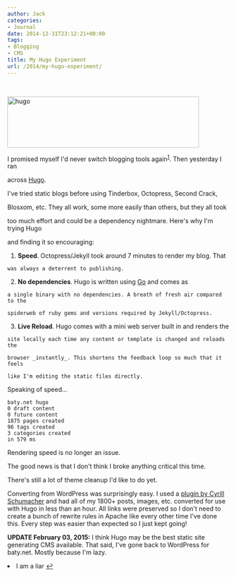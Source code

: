 ```yaml
---
author: Jack
categories:
- Journal
date: 2014-12-31T23:12:21+00:00
tags:
- Blogging
- CMS
title: My Hugo Experiment
url: /2014/my-hugo-experiment/
---
```


&nbsp;

[<img class=" size-full wp-image-4633 aligncenter" src="/wp-content/uploads/2014/12/hugo.jpg" alt="hugo" width="435" height="116" />][1]

I promised myself I'd never switch blogging tools again<sup id="fnref-4212-liar"><a href="#fn-4212-liar" rel="footnote">1</a></sup>. Then yesterday I ran
  
across [Hugo][2].

I've tried static blogs before using Tinderbox, Octopress, Second Crack,
  
Blosxom, etc. They all work, some more easily than others, but they all took
  
too much effort and could be a dependency nightmare. Here's why I'm trying Hugo
  
and finding it so encouraging:

  1. **Speed**. Octopress/Jekyll took around 7 minutes to render my blog. That
  
    was always a deterrent to publishing.
  2. **No dependencies**. Hugo is written using [Go][3] and comes as
  
    a single binary with no dependencies. A breath of fresh air compared to the
  
    spiderweb of ruby gems and versions required by Jekyll/Octopress.
  3. **Live Reload**. Hugo comes with a mini web server built in and renders the
  
    site locally each time any content or template is changed and reloads the
  
    browser _instantly_. This shortens the feedback loop so much that it feels
  
    like I'm editing the static files directly.

Speaking of speed&#8230;

    baty.net hugo
    0 draft content
    0 future content
    1875 pages created
    96 tags created
    3 categories created
    in 579 ms
    

Rendering speed is no longer an issue.
  
The good news is that I don't think I broke anything critical this time.
  
There's still a lot of theme cleanup I'd like to do yet.

Converting from WordPress was surprisingly easy. I used a [plugin by Cyrill Schumacher][4] and had all of my 1800+ posts, images, etc. converted for use with Hugo in less than an hour. All links were preserved so I don't need to create a bunch of rewrite rules in Apache like every other time I've done this. Every step was easier than expected so I just kept going!

**UPDATE February 03, 2015:** I think Hugo may be the best static site generating CMS available. That said, I've gone back to WordPress for baty.net. Mostly because I'm lazy.

<li id="fn-4212-liar">
  I am a liar&#160;<a href="#fnref-4212-liar" rev="footnote">&#8617;</a> </fn></footnotes>

 [1]: /wp-content/uploads/2014/12/hugo.jpg
 [2]: http://gohugo.io
 [3]: http://golang.org
 [4]: https://github.com/SchumacherFM/wordpress-to-hugo-exporter